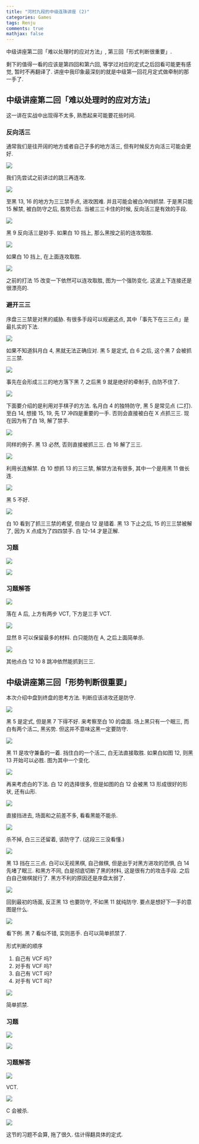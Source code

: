 ```yaml
---
title: "河村九段的中级连珠讲座 (2)"
categories: Games
tags: Renju
comments: true
mathjax: false
---
```


中级讲座第二回「难以处理时的应对方法」, 第三回「形式判断很重要」. 

剩下的值得一看的应该是第四回和第六回, 等学过对应的定式之后回看可能更有感觉, 暂时不再翻译了. 讲座中我印象最深刻的就是中级第一回花月定式做牵制的那一手了.

<!-- more -->

## 中级讲座第二回「难以处理时的应对方法」

这一讲在实战中出现得不太多, 熟悉起来可能要花些时间.

### 反向活三

通常我们是往开阔的地方或者自己子多的地方活三, 但有时候反方向活三可能会更好.

![](https://shiina18.github.io/assets/posts/images/20201124162005973_20785.png)

我们先尝试之前讲过的跳三再连攻.

![](https://shiina18.github.io/assets/posts/images/20201124162029767_18988.png)

至黑 13, 16 的地方为三三禁手点, 进攻困难. 并且可能会被白冲四抓禁. 于是黑只能 15 解禁, 被白防守之后, 胜势已去. 当被三三卡住的时候, 反向活三是有效的手段.

![](https://shiina18.github.io/assets/posts/images/20201124162309338_30516.png)

黑 9 反向活三是妙手. 如果白 10 挡上, 那么黑按之前的连攻取胜.

![](https://shiina18.github.io/assets/posts/images/20201124165836847_4772.png)

如果白 10 挡上, 在上面连攻取胜.

![](https://shiina18.github.io/assets/posts/images/20201124170559611_22892.png)

之前的打法 15 改变一下依然可以连攻取胜, 图为一个强防变化. 这波上下连接还是很漂亮的.

### 避开三三

序盘三三禁是对黑的威胁. 有很多手段可以规避这点, 其中「事先下在三三点」是最扎实的下法.

![](https://shiina18.github.io/assets/posts/images/20201124171018275_30655.png)

如果不知道斜月白 4, 黑就无法正确应对. 黑 5 是定式, 白 6 之后, 这个黑 7 会被抓三三禁.

![](https://shiina18.github.io/assets/posts/images/20201124171159406_19186.png)

事先在会形成三三的地方落下黑 7, 之后黑 9 就是绝好的牵制手, 白防不住了.

![](https://shiina18.github.io/assets/posts/images/20201124175323438_29762.png)

下面要介绍的是利用对手棋子的方法. 名月白 4 的独特防守, 黑 5 是常见点 (二打). 至白 14, 想接 15, 19, 先 17 冲四是重要的一手. 否则会直接被白在 X 点抓三三. 现在因为有了白 18, 解了禁手.

![](https://shiina18.github.io/assets/posts/images/20201124175900966_18244.png)

同样的例子. 黑 13 必然, 否则直接被抓三三. 白 16 解了三三.

![](https://shiina18.github.io/assets/posts/images/20201124180239165_31321.png)

利用长连解禁. 白 10 想抓 13 的三三禁, 解禁方法有很多, 其中一个是用黑 11 做长连.

![](https://shiina18.github.io/assets/posts/images/20201124180449931_20985.png)

黑 5 不好.

![](https://shiina18.github.io/assets/posts/images/20201125151048189_10253.png)

白 10 看到了抓三三禁的希望, 但是白 12 是错着. 黑 13 下止之后, 15 的三三禁被解了, 因为 X 点成为了四四禁手. 白 12-14 才是正解.

### 习题

![](https://shiina18.github.io/assets/posts/images/20201125151246544_18143.png)

![](https://shiina18.github.io/assets/posts/images/20201125151256352_12123.png)

### 习题解答

![](https://shiina18.github.io/assets/posts/images/20201125151431835_2366.png)

落在 A 后, 上方有两步 VCT, 下方是三手 VCT.

![](https://shiina18.github.io/assets/posts/images/20201125151707072_23295.png)

显然 B 可以保留最多的材料. 白只能防在 A, 之后上面简单杀.

![](https://shiina18.github.io/assets/posts/images/20201125152020609_15151.png)

其他点白 12 10 8 跳冲依然能抓到三三.

## 中级讲座第三回「形势判断很重要」

本次介绍中盘到终盘的思考方法. 判断应该进攻还是防守.

![](https://shiina18.github.io/assets/posts/images/20201125152323806_32562.png)

黑 5 是定式, 但是黑 7 下得不好. 来考察至白 10 的盘面. 场上黑只有一个眠三, 而白有两个活二, 黑劣势. 但这并不意味这黑一定要防守.

![](https://shiina18.github.io/assets/posts/images/20201125152629242_5795.png)

黑 11 是攻守兼备的一着. 挡住白的一个活二, 白无法直接取胜. 如果白如图 12, 则黑 13 开始可以必胜. 图为其中一个变化.

![](https://shiina18.github.io/assets/posts/images/20201125152918725_12886.png)

再来考虑白的下法. 白 12 的选择很多, 但是如图的白 12 会被黑 13 形成很好的形状, 还有山形.

![](https://shiina18.github.io/assets/posts/images/20201125153049818_21463.png)

直接挡进去, 场面和之前差不多, 看看黑能不能杀.

![](https://shiina18.github.io/assets/posts/images/20201125153455088_372.png)

杀不掉, 白三三还留着, 该防守了. (这段三三没看懂.)

![](https://shiina18.github.io/assets/posts/images/20201125154223914_12914.png)

黑 13 挡在三三点. 白可以无视黑棋, 自己做棋, 但是出于对黑方进攻的恐惧, 白 14 先堵了眠三. 和黑方不同, 白是彻底切断了黑的材料, 这是很有力的攻击手段. 之后白自己做棋就行了. 黑方不利的原因还是序盘太弱了.

![](https://shiina18.github.io/assets/posts/images/20201125154604100_24935.png)

回到最初的场面, 反正黑 13 也要防守, 不如黑 11 就纯防守. 要点是想好下一手的意图是什么.

![](https://shiina18.github.io/assets/posts/images/20201125155011657_102.png)

看下例. 黑 7 看似不错, 实则恶手. 白可以简单抓禁了.

形式判断的顺序

1. 自己有 VCF 吗?
2. 对手有 VCF 吗?
3. 自己有 VCT 吗?
4. 对手有 VCT 吗?

![](https://shiina18.github.io/assets/posts/images/20201125155256544_2752.png)

简单抓禁.

### 习题

![](https://shiina18.github.io/assets/posts/images/20201125155345345_13537.png)

![](https://shiina18.github.io/assets/posts/images/20201125155402307_7522.png)

### 习题解答

![](https://shiina18.github.io/assets/posts/images/20201125155807213_10204.png)

VCT.

![](https://shiina18.github.io/assets/posts/images/20201125160458953_4713.png)

C 会被杀.

![](https://shiina18.github.io/assets/posts/images/20210111205645703_9009.png)

这节的习题不会算, 拖了很久. 估计得翻具体的定式.